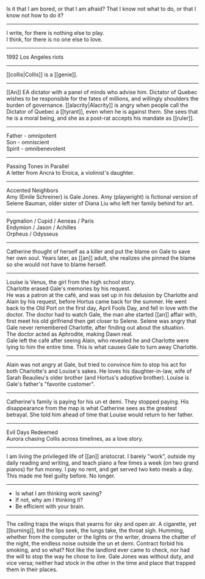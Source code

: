 

Is it that I am bored, or that I am afraid? That I know not what to do, or that I know not how to do it?
- - -
I write, for there is nothing else to play.  
I think, for there is no one else to love.
- - - 
1992 Los Angeles riots
- - -
[[collis|Collis]] is a [[genie]].
- - - 
[[An]] EA dictator with a panel of minds who advise him. Dictator of Quebec wishes to be responsible for the fates of millions, and willingly shoulders the burden of governance. [[alacrity|Alacrity]] is angry when people call the Dictator of Quebec a [[tyrant]], even when he is against them. She sees that he is a moral being, and she as a post-rat accepts his mandate as [[ruler]].
- - - 
Father - omnipotent  
Son - omniscient  
Spirit - omnibenevolent
- - -
Passing Tones in Parallel  
A letter from Ancra to Eroica, a violinist's daughter.  
- - -
Accented Neighbors  
Amy (Emile Schreiner) is Gale Jones. Amy (playwright) is fictional version of Selene Bauman, older sister of Diana Liu who left her family behind for art.  
- - -
Pygmalion / Cupid / Aeneas / Paris  
Endymion / Jason / Achilles  
Orpheus / Odysseus  
- - -
Catherine thought of herself as a killer and put the blame on Gale to save her own soul. Years later, as [[an]] adult, she realizes she pinned the blame so she would not have to blame herself.  
- - -
Louise is Venus, the girl from the high school story.  
Charlotte erased Gale's memories by his request.  
He was a patron at the café, and was set up in his delusion by Charlotte and Alain by his request, before Hortus came back for the summer. He went back to the Old Port on the first day, April Fools Day, and fell in love with the doctor. The doctor had to watch Gale, the man ahe started [[an]] affair with, first meet his old girlfriend then get closer to Selene. Selene was angry that Gale never remembered Charlotte, after finding out about the situation.  
The doctor acted as Aphrodite, making Dawn real.  
Gale left the café after seeing Alain, who revealed he and Charlotte were lying to him the entire time. This is what causes Gale to turn away Charlotte.  
- - -
Alain was not angry at Gale, but tried to convince him to stop his act for both Charlotte's and Louise's sakes. He loves his daughter-in-law, wife of Sarah Beaulieu's older brother (and Hortus's adoptive brother). Louise is Gale's father's "favorite customer".  
- - -
Catherine's family is paying for his un et demi. They stopped paying. His disappearance from the map is what Catherine sees as the greatest betrayal. She told him ahead of time that Louise would return to her father.  
- - -
Evil Days Redeemed  
Aurora chasing Collis across timelines, as a love story.
- - -
I am living the privileged life of [[an]] aristocrat. I barely "work", outside my daily reading and writing, and teach piano a few times a week (on two grand pianos) for fun money. I pay no rent, and get served two keto meals a day. This made me feel guilty before. No longer.
- - -
- Is what I am thinking work saving?
- If not, why am I thinking it?
- Be efficient with your brain.
-  - -
The ceiling traps the wisps that yearns for sky and open air. A cigarette, yet [[burning]], bid the lips seek, the lungs take, the throat sigh. Humming, whether from the computer or the lights or the writer, drowns the chatter of the night, the endless noise outside the un et demi. Contract forbid his smoking, and so what? Not like the landlord ever came to check, nor had the will to stop the way he chose to live. Gale Jones was without duty, and vice versa; neither had stock in the other in the time and place that trapped them in their places.
